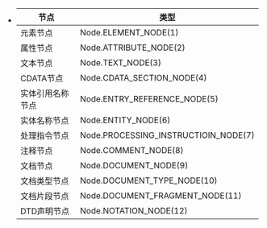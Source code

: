 - |节点|类型|
  |--|--|
  |元素节点|Node.ELEMENT_NODE(1)|
  |属性节点|Node.ATTRIBUTE_NODE(2)|
  |文本节点|Node.TEXT_NODE(3)|
  |CDATA节点|Node.CDATA_SECTION_NODE(4)|
  |实体引用名称节点|Node.ENTRY_REFERENCE_NODE(5)|
  |实体名称节点|Node.ENTITY_NODE(6)|
  |处理指令节点|Node.PROCESSING_INSTRUCTIOIN_NODE(7)|
  |注释节点|Node.COMMENT_NODE(8)|
  |文档节点|Node.DOCUMENT_NODE(9)|
  |文档类型节点|Node.DOCUMENT_TYPE_NODE(10)|
  |文档片段节点|Node.DOCUMENT_FRAGMENT_NODE(11)|
  |DTD声明节点|Node.NOTATION_NODE(12)|